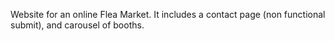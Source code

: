 Website for an online Flea Market. It includes a contact page (non functional submit), and carousel of booths.
